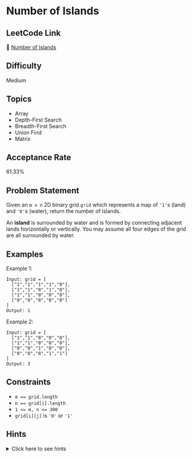 # Number of Islands

## LeetCode Link
🔗 [Number of Islands](https://leetcode.com/problems/number-of-islands)

## Difficulty
Medium

## Topics
- Array
- Depth-First Search
- Breadth-First Search
- Union Find
- Matrix

## Acceptance Rate
61.33%

## Problem Statement
Given an `m x n` 2D binary grid `grid` which represents a map of `'1'`s (land) and `'0'`s (water), return the number of islands.

An **island** is surrounded by water and is formed by connecting adjacent lands horizontally or vertically. You may assume all four edges of the grid are all surrounded by water.

## Examples
Example 1:
```
Input: grid = [
  ["1","1","1","1","0"],
  ["1","1","0","1","0"],
  ["1","1","0","0","0"],
  ["0","0","0","0","0"]
]
Output: 1
```

Example 2:
```
Input: grid = [
  ["1","1","0","0","0"],
  ["1","1","0","0","0"],
  ["0","0","1","0","0"],
  ["0","0","0","1","1"]
]
Output: 3
```

## Constraints
- `m == grid.length`
- `n == grid[i].length`
- `1 <= m, n <= 300`
- `grid[i][j]` is `'0'` or `'1'`

## Hints
<details>
<summary>Click here to see hints</summary>

1. Think about how to identify connected land cells
2. DFS or BFS can be used to explore connected cells
3. When you find a land cell ('1'), explore all its connected land cells
4. Mark visited cells to avoid counting them again
5. Each time you find an unvisited land cell, it represents a new island

</details>
